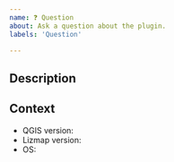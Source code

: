 ```yaml
---
name: ❓ Question
about: Ask a question about the plugin.
labels: 'Question'

---
```


## Description

## Context
* QGIS version: 
* Lizmap version:
* OS: 
